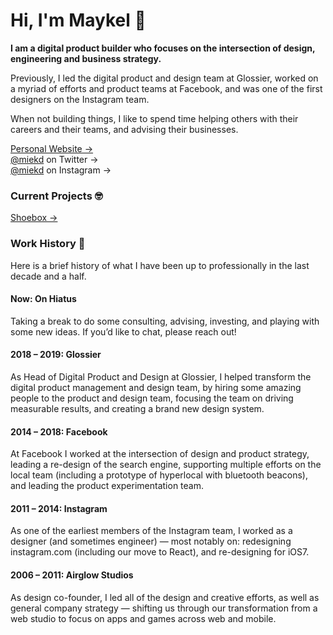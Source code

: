 # Hi, I'm Maykel 👋

**I am a digital product builder who focuses on the intersection of design, engineering and business strategy.**

Previously, I led the digital product and design team at Glossier, worked on a myriad of efforts and product teams at Facebook, and was one of the first designers on the Instagram team.

When not building things, I like to spend time helping others with their careers and their teams, and advising their businesses.

[Personal Website &rarr;](https://maykelloomans.com/) <br />
[@miekd](https://twitter.com/miekd/) on Twitter &rarr; <br />
[@miekd](https://twitter.com/miekd/) on Instagram &rarr;

### Current Projects 🤓

[Shoebox &rarr;](https://shoebox.maykel.io/)


### Work History 🧾

Here is a brief history of what I have been up to professionally in the last decade and a half.

#### Now: On Hiatus

Taking a break to do some consulting, advising, investing, and playing with some new ideas. If you’d like to chat, please reach out!

#### 2018 – 2019: Glossier

As Head of Digital Product and Design at Glossier, I helped transform the digital product management and design team, by hiring some amazing people to the product and design team, focusing the team on driving measurable results, and creating a brand new design system.

#### 2014 – 2018: Facebook

At Facebook I worked at the intersection of design and product strategy, leading a re-design of the search engine, supporting multiple efforts on the local team (including a prototype of hyperlocal with bluetooth beacons), and leading the product experimentation team.

#### 2011 – 2014: Instagram

As one of the earliest members of the Instagram team, I worked as a designer (and sometimes engineer) — most notably on: redesigning instagram.com (including our move to React), and re-designing for iOS7.

#### 2006 – 2011: Airglow Studios

As design co-founder, I led all of the design and creative efforts, as well as general company strategy — shifting us through our transformation from a web studio to focus on apps and games across web and mobile.

<!--
**miekd/miekd** is a ✨ _special_ ✨ repository because its `README.md` (this file) appears on your GitHub profile.

Here are some ideas to get you started:

- 🔭 I’m currently working on ...
- 🌱 I’m currently learning ...
- 👯 I’m looking to collaborate on ...
- 🤔 I’m looking for help with ...
- 💬 Ask me about ...
- 📫 How to reach me: ...
- 😄 Pronouns: ...
- ⚡ Fun fact: ...
-->
